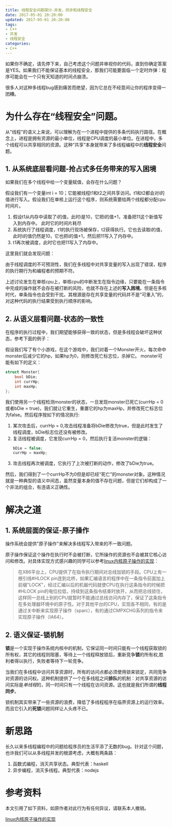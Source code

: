 ```yaml
---
title: 线程安全问题探讨-并发，同步和线程安全
date: 2017-05-01 20:20:00
updated: 2017-05-01 20:20:00
tags:
- C++
- 并发
- 线程安全
categories:
- C++
---
```


如果你不确定，请先停下来，自己考虑这个问题并审视你的代码，直到你确定答案是YES。如果我们不能保证基本的线程安全，那我们可能要面临一个定时炸弹：程序可能会在一个只有天知道的时间点崩溃。

很多人对这种多线程bug感到痛苦而绝望，因为它总在不经意间让你的程序变得一团糟。

# 为什么存在“线程安全”问题。

从"线程"的语义上来说，可以理解为在一个进程中提供的多条代码执行路径。在概念上，进程是拥有资源的最小单位，线程是CPU调度的最小单位。在进程中，多个线程可以共享相同的资源。这种“共享”本身就带来了多线程编程中的**线程安全**问题。

<!-- more -->

## 1. 从系统底层看问题-抢占式多任务带来的写入困境

如果我们在多个线程中给一个变量赋值，会存在什么问题？

假设我们有一个变量int i = 10；它能被线程t1和t2之间共享访问。t1和t2都会对i的值进行写入。假设我们在单核上运行这个程序，则系统需要给两个线程都分配cpu时间片。

1. 假设t1从内存中读取了i的值，此时i是10，它把i的值+1，准备把11这个新值写入到内存中。 此时它的时间片耗尽
2. 系统执行了线程调度，t1的执行现场被保存，t2获得执行。它也去读取i的值，此时i的值仍然是10，它也把i的值+1，然后把11写入了内存中。
3. t1再次被调度，此时它也把11写入了内存中。

这里我们就会发现问题：

由于线程调度的不可预测性，我们在多线程中对共享变量的写入出现了错误，程序的执行期行为和编程者的预期不符。

上述讨论发生在单核cpu上，单核cpu的中断发生在指令边缘，只要能在一条指令中完成的操作就不会存在被打断的风险，也就不存在上述的**写入困境**。但是在多核时代，单条指令也会受到干扰。其根源是存在共享变量的代码并不是“可重入”的，对这种代码的执行结果受到执行顺序的影响。


## 2. 从语义层看问题-状态的一致性

在程序的执行过程中，我们期望能够获得一致的状态，但是多线程会破坏这种状态，参考下面的例子：


假设我们写了有个小游戏，在这个游戏中，我们对着一个Monster开火，每次命中monster后减少它的hp，如果hp为0，则修改死亡标志位，杀掉它。
monster可能有如下的定义：
```` C++
struct Monster{
    bool bDie;
    int currHp;
    int maxHp;
};
````
我们使用另一个线程检测monster的状态，一旦发现monster已死亡(currHp = 0或者bDie = true)，我们就让它重生，重置它的hp为maxHp，并修改死亡标志位为false。然后程序按如下的情况执行:

1. 某次攻击后，currHp = 0,攻击线程准备将bDie修改为true，但是此时发生了线程调度，bDie标志位还没有被修改。
2. 复活线程被调度，它发现currHp = 0，然后执行复活monster的逻辑：
    ```` C++
    bDie = false;
    currHp = maxHp;
    ````
3. 攻击线程再次被调度，它执行了上次被打断的动作，修改了bDie为true。

然后，我们得到了一个currHp不为0但是却已经“死亡”的monster对象。这种情况就是一种典型的语义中间态，虽然变量本身的值不存在问题，但是它们却构成了一个非法的组合，有违语义正确性。

# 解决之道

## 1. 系统层面的保证-原子操作

操作系统会提供"原子操作"来解决多线程写入带来的不一致问题。

原子操作保证这个操作在执行时不会被打断，它所操作的资源也不会被其它核心访问和修改。对具体实现方式感兴趣的同学可以参考[linux内核原子操作的实现](http://blog.csdn.net/vividonly/article/details/6599502)：

> 在X86平台上，CPU提供了在指令执行期间对总线加锁的手段。CPU上有一根引线#HLOCK pin连到北桥，如果汇编语言的程序中在一条指令前面加上前缀"LOCK"，经过汇编以后的机器代码就使CPU在执行这条指令的时候把#HLOCK pin的电位拉低，持续到这条指令结束时放开，从而把总线锁住，这样同一总线上别的CPU就暂时不能通过总线访问内存了，保证了这条指令在多处理器环境中的原子性。对于其他平台的CPU，实现各不相同，有的是通过关中断来实现原子操作（sparc），有的通过CMPXCHG系列的指令来实现原子操作（IA64）。

## 2. 语义保证-锁机制

**锁**是一个实现于操作系统内核中的机制，它保证同一时间只能有一个线程获取锁的所有权，其它的线程则阻塞，等待上一个线程释放锁后，重新竞争**锁**的所有权,胜利者得以执行，失败者等待下一轮竞争。

当我们在多线程中访问共享资源时，所有的访问点都必须使用锁来锁定，共同竞争对资源的访问权。这种机制提供了一个在多线程之间**排队**的机制：对共享资源的访问实际是*单线程*的，同一时间只有一个线程在访问资源。这也就是我们所谓的**线程同步**。

锁机制其实带来了一些资源的浪费，降低了多线程程序在临界资源上的运行效率。而且它引入的**死锁**问题同样让人头疼不已。


# 新思路

长久以来多线程编程中的问题给程序员的生活平添了无数的bug。针对这个问题，也许我们可以从多线程并发的根源考虑，大概有两条路：

1. 函数式编程，消灭共享状态。典型代表：haskell
2. 异步编程，消灭多线程。典型代表：nodejs



# 参考资料

本文引用了如下资料，如原作者对此行为有任何异议，请联系本人撤销。

[linux内核原子操作的实现](http://blog.csdn.net/vividonly/article/details/6599502)
